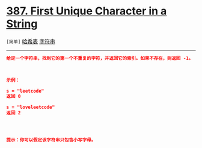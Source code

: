 # [387. First Unique Character in a String](https://leetcode-cn.com/problems/first-unique-character-in-a-string/)

`[简单]` [哈希表](https://leetcode-cn.com/tag/hash-table/)  [字符串](https://leetcode-cn.com/tag/string/) 

---

```json
给定一个字符串，找到它的第一个不重复的字符，并返回它的索引。如果不存在，则返回 -1。

 

示例：

s = "leetcode"
返回 0

s = "loveleetcode"
返回 2


 

提示：你可以假定该字符串只包含小写字母。

```
